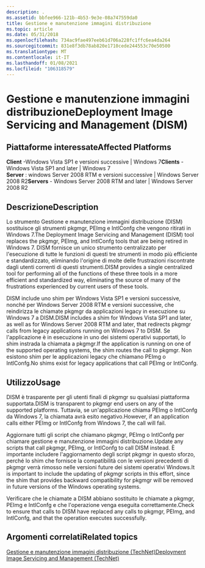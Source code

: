 ```yaml
---
description: .
ms.assetid: bbfee966-121b-4b53-9e3e-08a747559da0
title: Gestione e manutenzione immagini distribuzione
ms.topic: article
ms.date: 05/31/2018
ms.openlocfilehash: 734ac9fae497eeb61d706a228fc1ffc6ea4da264
ms.sourcegitcommit: 831e8f3db78ab820e1710cede244553c70e50500
ms.translationtype: MT
ms.contentlocale: it-IT
ms.lasthandoff: 01/08/2021
ms.locfileid: "106318579"
---
```

# <a name="deployment-image-servicing-and-management-dism"></a><span data-ttu-id="ad80f-103">Gestione e manutenzione immagini distribuzione</span><span class="sxs-lookup"><span data-stu-id="ad80f-103">Deployment Image Servicing and Management (DISM)</span></span>

## <a name="affected-platforms"></a><span data-ttu-id="ad80f-104">Piattaforme interessate</span><span class="sxs-lookup"><span data-stu-id="ad80f-104">Affected Platforms</span></span>

<span data-ttu-id="ad80f-105">**Client** -Windows Vista SP1 e versioni successive \| Windows 7</span><span class="sxs-lookup"><span data-stu-id="ad80f-105">**Clients** - Windows Vista SP1 and later \| Windows 7</span></span>  
<span data-ttu-id="ad80f-106">**Server** : windows Server 2008 RTM e versioni successive \| Windows Server 2008 R2</span><span class="sxs-lookup"><span data-stu-id="ad80f-106">**Servers** - Windows Server 2008 RTM and later \| Windows Server 2008 R2</span></span>  


## <a name="description"></a><span data-ttu-id="ad80f-107">Descrizione</span><span class="sxs-lookup"><span data-stu-id="ad80f-107">Description</span></span>

<span data-ttu-id="ad80f-108">Lo strumento Gestione e manutenzione immagini distribuzione (DISM) sostituisce gli strumenti pkgmgr, PEImg e IntlConfg che vengono ritirati in Windows 7.</span><span class="sxs-lookup"><span data-stu-id="ad80f-108">The Deployment Image Servicing and Management (DISM) tool replaces the pkgmgr, PEImg, and IntlConfg tools that are being retired in Windows 7.</span></span> <span data-ttu-id="ad80f-109">DISM fornisce un unico strumento centralizzato per l'esecuzione di tutte le funzioni di questi tre strumenti in modo più efficiente e standardizzato, eliminando l'origine di molte delle frustrazioni riscontrate dagli utenti correnti di questi strumenti.</span><span class="sxs-lookup"><span data-stu-id="ad80f-109">DISM provides a single centralized tool for performing all of the functions of these three tools in a more efficient and standardized way, eliminating the source of many of the frustrations experienced by current users of these tools.</span></span>

<span data-ttu-id="ad80f-110">DISM include uno shim per Windows Vista SP1 e versioni successive, nonché per Windows Server 2008 RTM e versioni successive, che reindirizza le chiamate pkgmgr da applicazioni legacy in esecuzione su Windows 7 a DISM.</span><span class="sxs-lookup"><span data-stu-id="ad80f-110">DISM includes a shim for Windows Vista SP1 and later, as well as for Windows Server 2008 RTM and later, that redirects pkgmgr calls from legacy applications running on Windows 7 to DISM.</span></span> <span data-ttu-id="ad80f-111">Se l'applicazione è in esecuzione in uno dei sistemi operativi supportati, lo shim instrada la chiamata a pkgmgr.</span><span class="sxs-lookup"><span data-stu-id="ad80f-111">If the application is running on one of the supported operating systems, the shim routes the call to pkgmgr.</span></span> <span data-ttu-id="ad80f-112">Non esistono shim per le applicazioni legacy che chiamano PEImg o IntlConfg.</span><span class="sxs-lookup"><span data-stu-id="ad80f-112">No shims exist for legacy applications that call PEImg or IntlConfg.</span></span>

## <a name="usage"></a><span data-ttu-id="ad80f-113">Utilizzo</span><span class="sxs-lookup"><span data-stu-id="ad80f-113">Usage</span></span>

<span data-ttu-id="ad80f-114">DISM è trasparente per gli utenti finali di pkgmgr su qualsiasi piattaforma supportata.</span><span class="sxs-lookup"><span data-stu-id="ad80f-114">DISM is transparent to pkgmgr end users on any of the supported platforms.</span></span> <span data-ttu-id="ad80f-115">Tuttavia, se un'applicazione chiama PEImg o IntlConfg da Windows 7, la chiamata avrà esito negativo.</span><span class="sxs-lookup"><span data-stu-id="ad80f-115">However, if an application calls either PEImg or IntlConfg from Windows 7, the call will fail.</span></span>

<span data-ttu-id="ad80f-116">Aggiornare tutti gli script che chiamano pkgmgr, PEImg o IntlConfg per chiamare gestione e manutenzione immagini distribuzione.</span><span class="sxs-lookup"><span data-stu-id="ad80f-116">Update any scripts that call pkgmgr, PEImg, or IntlConfg to call DISM instead.</span></span> <span data-ttu-id="ad80f-117">È importante includere l'aggiornamento degli script pkgmgr in questo sforzo, perché lo shim che fornisce la compatibilità con le versioni precedenti di pkgmgr verrà rimosso nelle versioni future dei sistemi operativi Windows.</span><span class="sxs-lookup"><span data-stu-id="ad80f-117">It is important to include the updating of pkgmgr scripts in this effort, since the shim that provides backward compatibility for pkgmgr will be removed in future versions of the Windows operating systems.</span></span>

<span data-ttu-id="ad80f-118">Verificare che le chiamate a DISM abbiano sostituito le chiamate a pkgmgr, PEImg e IntlConfg e che l'operazione venga eseguita correttamente.</span><span class="sxs-lookup"><span data-stu-id="ad80f-118">Check to ensure that calls to DISM have replaced any calls to pkgmgr, PEImg, and IntlConfg, and that the operation executes successfully.</span></span>

## <a name="related-topics"></a><span data-ttu-id="ad80f-119">Argomenti correlati</span><span class="sxs-lookup"><span data-stu-id="ad80f-119">Related topics</span></span>

<dl> <dt>

<span data-ttu-id="ad80f-120">[Gestione e manutenzione immagini distribuzione (TechNet)](/previous-versions/windows/it-pro/windows-7/dd744256(v=ws.10))</span><span class="sxs-lookup"><span data-stu-id="ad80f-120">[Deployment Image Servicing and Management (TechNet)](/previous-versions/windows/it-pro/windows-7/dd744256(v=ws.10))</span></span>
</dt> </dl>

 

 
